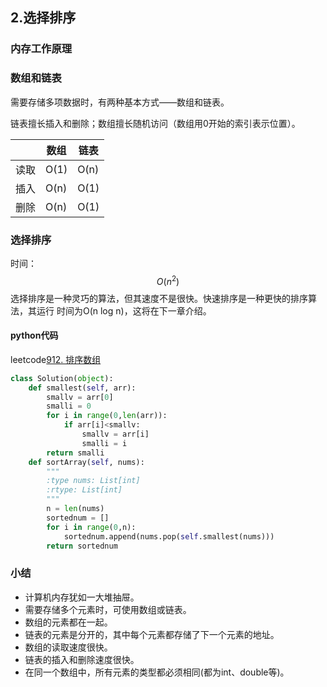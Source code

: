 ## 2.选择排序

### 内存工作原理

### 数组和链表

需要存储多项数据时，有两种基本方式——数组和链表。

链表擅长插入和删除；数组擅长随机访问（数组用0开始的索引表示位置）。

|      | 数组 | 链表 |
| ---- | ---- | ---- |
| 读取 | O(1) | O(n) |
| 插入 | O(n) | O(1) |
| 删除 | O(n) | O(1) |

### 选择排序

时间：
$$
O(n^2)
$$
选择排序是一种灵巧的算法，但其速度不是很快。快速排序是一种更快的排序算法，其运行 时间为O(n log n)，这将在下一章介绍。

#### python代码

leetcode[912. 排序数组](https://leetcode-cn.com/problems/sort-an-array/)

```python
class Solution(object):
    def smallest(self, arr):
        smallv = arr[0]
        smalli = 0
        for i in range(0,len(arr)):
            if arr[i]<smallv:
                smallv = arr[i]
                smalli = i
        return smalli
    def sortArray(self, nums):
        """
        :type nums: List[int]
        :rtype: List[int]
        """
        n = len(nums)
        sortednum = []
        for i in range(0,n):
            sortednum.append(nums.pop(self.smallest(nums)))
        return sortednum
```

### 小结

- 计算机内存犹如一大堆抽屉。
- 需要存储多个元素时，可使用数组或链表。
- 数组的元素都在一起。
- 链表的元素是分开的，其中每个元素都存储了下一个元素的地址。
- 数组的读取速度很快。
- 链表的插入和删除速度很快。
- 在同一个数组中，所有元素的类型都必须相同(都为int、double等)。
